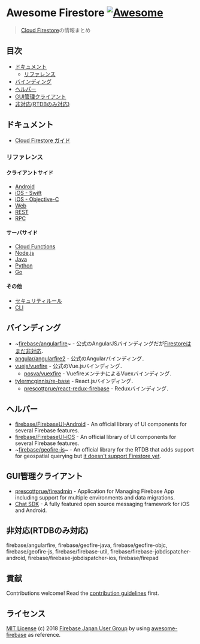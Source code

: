 # Awesome Firestore [![Awesome](https://cdn.rawgit.com/sindresorhus/awesome/d7305f38d29fed78fa85652e3a63e154dd8e8829/media/badge.svg)](https://github.com/sindresorhus/awesome)

>  [Cloud Firestore](https://firebase.google.com/docs/firestore/)の情報まとめ


## 目次

- [ドキュメント](#ドキュメント)
  - [リファレンス](#リファレンス)
- [バインディング](#バインディング)
- [ヘルパー](#ヘルパー)
- [GUI管理クライアント](#gui管理クライアント)
- [非対応(RTDBのみ対応)](#非対応rtdbのみ対応)

## ドキュメント

- [Cloud Firestore ガイド](https://firebase.google.com/docs/firestore/)

### リファレンス

#### クライアントサイド
- [Android](https://firebase.google.com/docs/reference/android/com/google/firebase/firestore/package-summary)  
- [iOS - Swift](https://firebase.google.com/docs/reference/swift/firebasefirestore/api/reference/Classes)  
- [iOS - Objective-C](https://firebase.google.com/docs/reference/ios/firebasefirestore/api/reference/Classes)  
- [Web](https://firebase.google.com/docs/reference/js/firebase.firestore)  
- [REST](https://firebase.google.com/docs/firestore/reference/rest/)
- [RPC](https://firebase.google.com/docs/firestore/reference/rpc/)

#### サーバサイド
- [Cloud Functions](https://firebase.google.com/docs/reference/functions/functions.firestore)  
- [Node.js](https://cloud.google.com/nodejs/docs/reference/firestore/0.14.x/)
- [Java](https://googlecloudplatform.github.io/google-cloud-java/google-cloud-clients/apidocs/index.html?com/google/cloud/firestore/package-summary.html)
- [Python](https://google-cloud-python.readthedocs.io/en/latest/firestore/client.html)
- [Go](https://godoc.org/cloud.google.com/go/firestore)

#### その他
- [セキュリティルール](https://firebase.google.com/docs/reference/rules/index-all)
- [CLI](https://firebase.google.com/docs/cli/)

## バインディング

- ~[firebase/angularfire](https://github.com/firebase/angularfire)~ - 公式のAngularJSバインディングだが[Firestoreはまだ非対応](https://github.com/firebase/angularfire/issues/956)．
- [angular/angularfire2](https://github.com/angular/angularfire2) - 公式のAngularバインディング．
- [vuejs/vuefire](https://github.com/vuejs/vuefire) - 公式のVue.jsバインディング．
  - [posva/vuexfire](https://github.com/posva/vuexfire) - VuefireメンテナによるVuexバインディング.
- [tylermcginnis/re-base](https://github.com/tylermcginnis/re-base) - React.jsバインディング．
  - [prescottprue/react-redux-firebase](https://github.com/prescottprue/react-redux-firebase) - Reduxバインディング．

## ヘルパー

- [firebase/FirebaseUI-Android](https://github.com/firebase/FirebaseUI-Android)	- An official library of UI components for several Firebase features.
- [firebase/FirebaseUI-iOS](https://github.com/firebase/FirebaseUI-iOS)	- An official library of UI components for several Firebase features.
- ~[firebase/geofire-js](https://github.com/firebase/geofire-js)~ - An official library for the RTDB that adds support for geospatial querying but [it doesn't support  Firestore yet](https://github.com/firebase/geofire-js/issues/163).


## GUI管理クライアント

- [prescottprue/fireadmin](https://github.com/prescottprue/fireadmin) - Application for Managing Firebase App including support for multiple environments and data migrations.
- [Chat SDK](https://chatsdk.co/) - A fully featured open source messaging framework for iOS and Android.


## 非対応(RTDBのみ対応)

firebase/angularfire, firebase/geofire-java, firebase/geofire-objc, firebase/geofire-js, firebase/firebase-util, firebase/firebase-jobdispatcher-android, firebase/firebase-jobdispatcher-ios, firebase/firepad

## 貢献

Contributions welcome! Read the [contribution guidelines](contributing.md) first.


## ライセンス

[MIT License](./LICENSE.md) (c) 2018 [Firebase Japan User Group](https://firebase.asia) by using [awesome-firebase](https://github.com/afonsopacifer/awesome-firebase) as reference.
